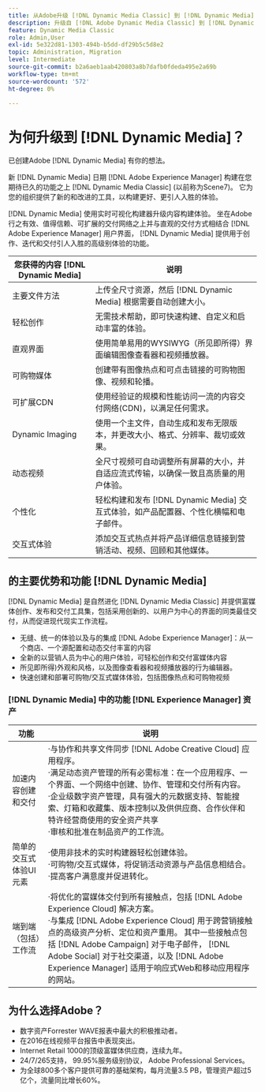 ```yaml
---
title: 从Adobe升级 [!DNL Dynamic Media Classic] 到 [!DNL Dynamic Media] 日期 [!DNL Experience Manager] 资产
description: 升级自 [!DNL Adobe Dynamic Media Classic] 到 [!DNL Dynamic Media] 日期 [!DNL Adobe Experience Manager]. 了解的主要优势和功能 [!DNL Dynamic Media]. 查看功能列表比较、升级常见问题解答和准备情况检查列表。
feature: Dynamic Media Classic
role: Admin,User
exl-id: 5e322d81-1303-494b-b5dd-df29b5c5d8e2
topic: Administration, Migration
level: Intermediate
source-git-commit: b2a6aeb1aab420803a8b7dafb0fdeda495e2a69b
workflow-type: tm+mt
source-wordcount: '572'
ht-degree: 0%

---
```


# 为何升级到 [!DNL Dynamic Media]？

已创建Adobe [!DNL Dynamic Media] 有你的想法。

新 [!DNL Dynamic Media] 日期 [!DNL Adobe Experience Manager] 构建在您期待已久的功能之上 [!DNL Dynamic Media Classic] (以前称为Scene7)。 它为您的组织提供了新的和改进的工具，以构建更好、更引人入胜的体验。

[!DNL Dynamic Media] 使用实时可视化构建器升级内容构建体验。 坐在Adobe行之有效、值得信赖、可扩展的交付网络之上并与直观的交付方式相结合 [!DNL Adobe Experience Manager] 用户界面， [!DNL Dynamic Media] 提供用于创作、迭代和交付引人入胜的高级别体验的功能。

| 您获得的内容 [!DNL Dynamic Media] | 说明 |
| --- | --- |
| 主要文件方法 | 上传全尺寸资源，然后 [!DNL Dynamic Media] 根据需要自动创建大小。 |
| 轻松创作 | 无需技术帮助，即可快速构建、自定义和启动丰富的体验。 |
| 直观界面 | 使用简单易用的WYSIWYG（所见即所得）界面编辑图像查看器和视频播放器。 |
| 可购物媒体 | 创建带有图像热点和可点击链接的可购物图像、视频和轮播。 |
| 可扩展CDN | 使用经验证的规模和性能访问一流的内容交付网络(CDN)，以满足任何需求。 |
| Dynamic Imaging | 使用一个主文件，自动生成和发布无限版本，并更改大小、格式、分辨率、裁切或效果。 |
| 动态视频 | 全尺寸视频可自动调整所有屏幕的大小，并自适应流式传输，以确保一致且高质量的用户体验。 |
| 个性化 | 轻松构建和发布 [!DNL Dynamic Media] 交互式体验，如产品配置器、个性化横幅和电子邮件。 |
| 交互式体验 | 添加交互式热点并将产品详细信息链接到营销活动、视频、回顾和其他媒体。 |

## 的主要优势和功能 [!DNL Dynamic Media]

[!DNL Dynamic Media] 是自然进化 [!DNL Dynamic Media Classic] 并提供富媒体创作、发布和交付工具集，包括采用创新的、以用户为中心的界面的同类最佳交付，从而促进现代现实工作流程。

* 无缝、统一的体验以及与的集成 [!DNL Adobe Experience Manager]：从一个商店、一个源配置和动态交付丰富的内容
* 全新的以营销人员为中心的用户体验，可轻松创作和交付富媒体内容
* 所见即所得)外观和风格，以及图像查看器和视频播放器的行为编辑器。
* 快速创建和部署可购物/交互式媒体体验，包括图像热点和可购物视频

### [!DNL Dynamic Media] 中的功能 [!DNL Experience Manager] 资产

| 功能 | 说明 |
| --- | --- |
| 加速内容创建和交付 | ·与协作和共享文件同步 [!DNL Adobe Creative Cloud] 应用程序。<br>·满足动态资产管理的所有必需标准：在一个应用程序、一个界面、一个网络中创建、协作、管理和交付所有内容。<br>·企业级数字资产管理，具有强大的元数据支持、智能搜索、灯箱和收藏集、版本控制以及供供应商、合作伙伴和特许经营商使用的安全资产共享<br>·审核和批准在制品资产的工作流。 |
| 简单的交互式体验UI元素 | ·使用非技术的实时构建器轻松创建体验。<br>·可购物/交互式媒体，将促销活动资源与产品信息相结合。<br>·提高客户满意度并促进转化。 |
| 端到端（包括）工作流 | ·将优化的富媒体交付到所有接触点，包括 [!DNL Adobe Experience Cloud] 解决方案。<br>·与集成 [!DNL Adobe Experience Cloud] 用于跨营销接触点的高级资产分析、定位和资产重用。 其中一些接触点包括 [!DNL Adobe Campaign] 对于电子邮件， [!DNL Adobe Social] 对于社交渠道，以及 [!DNL Adobe Experience Manager] 适用于响应式Web和移动应用程序的网站。 |

## 为什么选择Adobe？

* 数字资产Forrester WAVE报表中最大的积极推动者。
* 在2016在线视频平台报告中表现突出。
* Internet Retail 1000的顶级富媒体供应商，连续九年。
* 24/7/265支持， 99.95%服务级别协议， Adobe Professional Services。
* 为全球800多个客户提供可靠的基础架构，每月流量3.5 PB，管理资产超过5亿个，流量同比增长60%。
